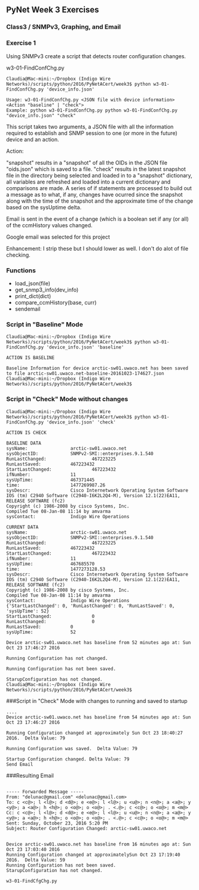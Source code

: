 ## PyNet Week 3 Exercises

### Class3 / SNMPv3, Graphing, and Email

### Exercise 1
Using SNMPv3 create a script that detects router configuration changes.

w3-01-FindConfChg.py


```
Claudia@Mac-mini:~/Dropbox (Indigo Wire Networks)/scripts/python/2016/PyNetACert/week3$ python w3-01-FindConfChg.py 'device_info.json'

Usage: w3-01-FindConfChg.py <JSON file with device information> <Action "baseline" | "check">
Example: python w3-01-FindConfChg.py python w3-01-FindConfChg.py "device_info.json" "check"

```
This script takes two arguments, a JSON file with all the information required to establish and SNMP session to one (or more in the future) device and an action.  

Action: 

"snapshot" results in a "snapshot" of all the OIDs in the JSON file "oids.json" which is saved to a file.
"check" results in the latest snapshot file in the directory being selected and loaded in to a "snapshot" dictionary, all variables are refreshed and loaded into a current dictionary and comparisons are made.  A series of if statements are processed to build out a message as to what, if any, changes have ocurred since the snapshot along with the time of the snapshot and the approximate time of the change based on the sysUptime delta.  

Email is sent in the event of a change (which is a boolean set if any (or all) of the ccmHistory values changed.

Google email was selected for this project 

Enhancement:  I strip these but I should lower as well.  I don't do alot of file checking.

### Functions

- load_json(file)
- get_snmp3_info(dev_info)
- print_dict(dict)
- compare_ccmHistory(base, curr)
- sendemail

### Script in "Baseline" Mode

```
Claudia@Mac-mini:~/Dropbox (Indigo Wire Networks)/scripts/python/2016/PyNetACert/week3$ python w3-01-FindConfChg.py 'device_info.json' 'baseline'

ACTION IS BASELINE

Baseline Information for device arctic-sw01.uwaco.net has been saved to file arctic-sw01.uwaco.net-baseline-20161023-174627.json
Claudia@Mac-mini:~/Dropbox (Indigo Wire Networks)/scripts/python/2016/PyNetACert/week3$ 

```

### Script in "Check" Mode without changes

```
Claudia@Mac-mini:~/Dropbox (Indigo Wire Networks)/scripts/python/2016/PyNetACert/week3$ python w3-01-FindConfChg.py 'device_info.json' 'check'

ACTION IS CHECK

BASELINE DATA
sysName:                arctic-sw01.uwaco.net
sysObjectID:            SNMPv2-SMI::enterprises.9.1.540
RunLastChanged:                 467223225
RunLastSaved:           467223432
StartLastChanged:               467223432
ifNumber:               11
sysUpTime:              467371445
time:           		1477269987.26
sysDescr:               Cisco Internetwork Operating System Software 
IOS (tm) C2940 Software (C2940-I6K2L2Q4-M), Version 12.1(22)EA11, RELEASE SOFTWARE (fc2)
Copyright (c) 1986-2008 by cisco Systems, Inc.
Compiled Tue 08-Jan-08 11:14 by amvarma
sysContact:             Indigo Wire Operations

CURRENT DATA
sysName:                arctic-sw01.uwaco.net
sysObjectID:            SNMPv2-SMI::enterprises.9.1.540
RunLastChanged:                 467223225
RunLastSaved:           467223432
StartLastChanged:               467223432
ifNumber:               11
sysUpTime:              467685570
time:           		1477273128.53
sysDescr:               Cisco Internetwork Operating System Software 
IOS (tm) C2940 Software (C2940-I6K2L2Q4-M), Version 12.1(22)EA11, RELEASE SOFTWARE (fc2)
Copyright (c) 1986-2008 by cisco Systems, Inc.
Compiled Tue 08-Jan-08 11:14 by amvarma
sysContact:             Indigo Wire Operations
{'StartLastChanged': 0, 'RunLastChanged': 0, 'RunLastSaved': 0, 'sysUpTime': 52}
StartLastChanged:               0
RunLastChanged:                 0
RunLastSaved:           0
sysUpTime:              52

Device arctic-sw01.uwaco.net has baseline from 52 minutes ago at: Sun Oct 23 17:46:27 2016

Running Configuration has not changed.

Running Configuration has not been saved.

StarupConfiguration has not changed.
Claudia@Mac-mini:~/Dropbox (Indigo Wire Networks)/scripts/python/2016/PyNetACert/week3$ 

```

###Script in "Check" Mode with changes to running and saved to startup

```
....
Device arctic-sw01.uwaco.net has baseline from 54 minutes ago at: Sun Oct 23 17:46:27 2016

Running Configuration changed at approximately Sun Oct 23 18:40:27 2016.  Delta Value: 79

Running Configuration was saved.  Delta Value: 79

Startup Configuration changed. Delta Value: 79
Send Email

```


###Resulting Email

```

----- Forwarded Message -----
From: "delunac@gmail.com" <delunac@gmail.com>
To: c <c@>; l <l@>; d <d@>; e <e@>; l <l@>; u <u@>; n <n@>; a <a@>; y <y@>; a <a@>; h <h@>; o <o@>; o <o@>; . <.@>; c <c@>; o <o@>; m <m@> 
Cc: c <c@>; l <l@>; d <d@>; e <e@>; l <l@>; u <u@>; n <n@>; a <a@>; y <y@>; a <a@>; h <h@>; o <o@>; o <o@>; . <.@>; c <c@>; o <o@>; m <m@>
Sent: Sunday, October 23, 2016 5:20 PM
Subject: Router Configuration Changed: arctic-sw01.uwaco.net


Device arctic-sw01.uwaco.net has baseline from 16 minutes ago at: Sun Oct 23 17:03:40 2016
Running Configuration changed at approximatelySun Oct 23 17:19:40 2016.  Delta Value: 59
Running Configuration has not been saved.
StarupConfiguration has not changed.

w3-01-FindCfgChg.py


```

